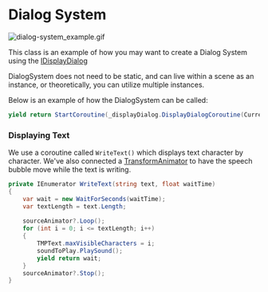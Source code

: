 ﻿# Dialog System

![dialog-system_example.gif](../Images/dialog-system_example.gif)

This class is an example of how you may want to create a Dialog System using the [IDisplayDialog](../Interfaces.md)

DialogSystem does not need to be static, and can live within a scene as an instance, or theoretically, you can utilize 
multiple instances.

Below is an example of how the DialogSystem can be called:
```csharp
yield return StartCoroutine(_displayDialog.DisplayDialogCoroutine(CurrentLevel.levelScript));
```

### Displaying Text

We use a coroutine called `WriteText()` which displays text character by character. We've also connected a [TransformAnimator](../Utilities/utilities-animators.md)
to have the speech bubble move while the text is writing.

```csharp
private IEnumerator WriteText(string text, float waitTime)
{
    var wait = new WaitForSeconds(waitTime);
    var textLength = text.Length;
    
    sourceAnimator?.Loop();
    for (int i = 0; i <= textLength; i++)
    {
        TMPText.maxVisibleCharacters = i;
        soundToPlay.PlaySound();
        yield return wait;
    }
    sourceAnimator?.Stop();
}
```